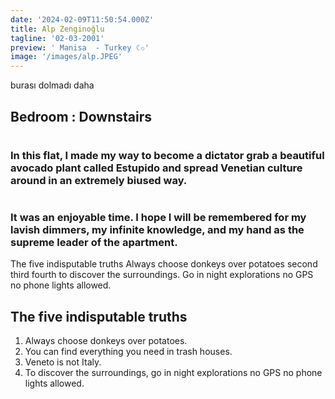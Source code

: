 ```yaml
---
date: '2024-02-09T11:50:54.000Z'
title: Alp Zenginoğlu
tagline: '02-03-2001'
preview: ' Manisa  - Turkey ☾✩'
image: '/images/alp.JPEG'
---
```


burası dolmadı daha

## Bedroom : Downstairs

#

### In this flat, I made my way to become a dictator grab a beautiful avocado plant called Estupido and spread Venetian culture around in an extremely biused way.

#

### It was an enjoyable time. I hope I will be remembered for my lavish dimmers, my infinite knowledge, and my hand as the supreme leader of the apartment.

The five indisputable truths
Always choose donkeys over potatoes second third fourth to discover the surroundings. Go in night explorations no GPS no phone lights allowed.

## The five indisputable truths

1. Always choose donkeys over potatoes.
2. You can find everything you need in trash houses.
3. Veneto is not Italy.
4. To discover the surroundings, go in night explorations no GPS no phone lights allowed.
